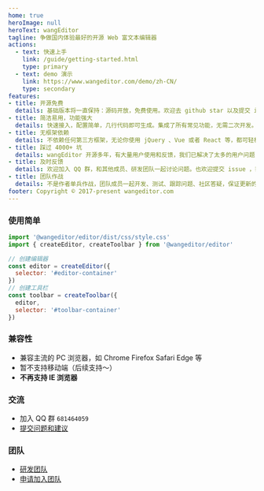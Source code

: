 ```yaml
---
home: true
heroImage: null
heroText: wangEditor
tagline: 争做国内体验最好的开源 Web 富文本编辑器
actions:
  - text: 快速上手
    link: /guide/getting-started.html
    type: primary
  - text: demo 演示
    link: https://www.wangeditor.com/demo/zh-CN/
    type: secondary
features:
- title: 开源免费
  details: 基础版本将一直保持：源码开放，免费使用。欢迎去 github star 以及提交 issue。
- title: 简洁易用，功能强大
  details: 快速接入，配置简单，几行代码即可生成。集成了所有常见功能，无需二次开发。
- title: 无框架依赖
  details: 不依赖任何第三方框架，无论你使用 jQuery 、Vue 或者 React 等，都可轻松接入。
- title: 踩过 4000+ 坑
  details: wangEditor 开源多年，有大量用户使用和反馈，我们已解决了太多的用户问题（详见 github issues）。
- title: 及时反馈
  details: 欢迎加入 QQ 群，和其他成员、研发团队一起讨论问题。也欢迎提交 issue ，我们会及时回复。
- title: 团队作战
  details: 不是作者单兵作战，团队成员一起开发、测试、跟踪问题、社区答疑，保证更新的持续性和稳定性。
footer: Copyright © 2017-present wangeditor.com
---
```


### 使用简单

```js
import '@wangeditor/editor/dist/css/style.css'
import { createEditor, createToolbar } from '@wangeditor/editor'

// 创建编辑器
const editor = createEditor({
  selector: '#editor-container'
})
// 创建工具栏
const toolbar = createToolbar({
  editor,
  selector: '#toolbar-container'
})
```

### 兼容性

- 兼容主流的 PC 浏览器，如 Chrome Firefox Safari Edge 等
- 暂不支持移动端（后续支持～）
- **不再支持 IE 浏览器**

### 交流

- 加入 QQ 群 `681464059`
- [提交问题和建议](https://github.com/wangeditor-team/wangEditor-v5/issues)

### 团队

- [研发团队](https://github.com/wangeditor-team/wangEditor-v5/graphs/contributors)
- [申请加入团队](https://github.com/wangeditor-team/wangEditor-v5/blob/main/docs/join.md)
